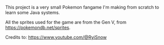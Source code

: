 This project is a very small Pokemon fangame I'm making from scratch to learn some Java systems.

All the sprites used for the game are from the Gen V, from https://pokemondb.net/sprites.

Credits to: https://www.youtube.com/@RyiSnow
